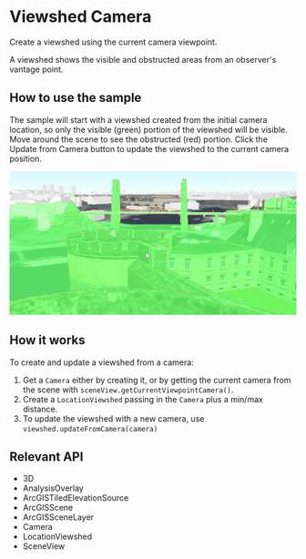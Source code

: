 # Viewshed Camera

Create a viewshed using the current camera viewpoint.

A viewshed shows the visible and obstructed areas from an observer's vantage point.

## How to use the sample

The sample will start with a viewshed created from the initial camera location, so only the visible (green) portion of the viewshed will be visible. Move around the scene to see the obstructed (red) portion. Click the Update from Camera button to update the viewshed to the current camera position.

![](ViewshedCamera.gif)

## How it works

To create and update a viewshed from a camera:

1.  Get a `Camera` either by creating it, or by getting the current camera from the scene with `sceneView.getCurrentViewpointCamera()`.
2.  Create a `LocationViewshed` passing in the `Camera` plus a min/max distance.
3.  To update the viewshed with a new camera, use `viewshed.updateFromCamera(camera)`

## Relevant API

*   3D
*   AnalysisOverlay
*   ArcGISTiledElevationSource
*   ArcGISScene
*   ArcGISSceneLayer
*   Camera
*   LocationViewshed
*   SceneView